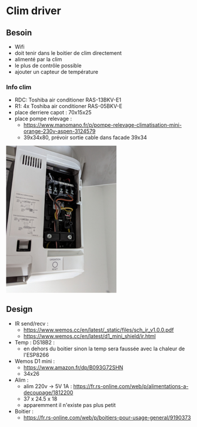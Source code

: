 # Clim driver

## Besoin

- Wifi
- doit tenir dans le boitier de clim directement
- alimenté par la clim
- le plus de contrôle possible
- ajouter un capteur de température

### Info clim

- RDC: Toshiba air conditioner RAS-13BKV-E1
- R1: 4x Toshiba air conditioner RAS-05BKV-E
- place derriere capot : 70x15x25
- place pompe relevage :
  - https://www.manomano.fr/p/pompe-relevage-climatisation-mini-orange-230v-aspen-3124579
  - 39x34x80, prévoir sortie cable dans facade 39x34

<img src="pictures/chp-cablage.jpg" width="300">

## Design

- IR send/recv :
  - https://www.wemos.cc/en/latest/_static/files/sch_ir_v1.0.0.pdf
  - https://www.wemos.cc/en/latest/d1_mini_shield/ir.html
- Temp : DS18B2 :
  - en dehors du boitier sinon la temp sera faussée avec la chaleur de l'ESP8266
- Wemos D1 mini :
  - https://www.amazon.fr/dp/B093G72SHN
  - 34x26
- Alim :
  - alim 220v -> 5V 1A : https://fr.rs-online.com/web/p/alimentations-a-decoupage/1812200
  - 37 x 24.5 x 18
  - apparemment il n'existe pas plus petit
- Boitier :
  - https://fr.rs-online.com/web/p/boitiers-pour-usage-general/9190373